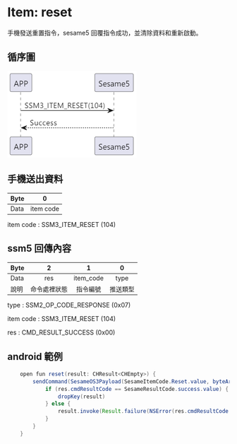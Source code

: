 # Item: reset

手機發送重置指令，sesame5 回覆指令成功，並清除資料和重新啟動。

## 循序圖
<p align="left" >
  <img src="../src/reset/reset.png" alt="" title="">
</p>

## 手機送出資料
| Byte | 0         |
|------|:---------:|
| Data | item code |

item code : SSM3_ITEM_RESET (104)

## ssm5 回傳內容
| Byte  | 2      | 1         | 0    |
|-------|:------:|:---------:|:----:|
| Data  | res    | item_code | type |
| 說明   | 命令處裡狀態 | 指令編號      | 推送類型 |

type : SSM2_OP_CODE_RESPONSE (0x07)

item code : SSM3_ITEM_RESET (104)

res : CMD_RESULT_SUCCESS (0x00)

## android 範例
``` java
    open fun reset(result: CHResult<CHEmpty>) {
        sendCommand(SesameOS3Payload(SesameItemCode.Reset.value, byteArrayOf()), DeviceSegmentType.cipher) { res ->
            if (res.cmdResultCode == SesameResultCode.success.value) {
                dropKey(result)
            } else {
                result.invoke(Result.failure(NSError(res.cmdResultCode.toString(), "CBCentralManager", res.cmdResultCode.toInt())))
            }
        }
    }
```
